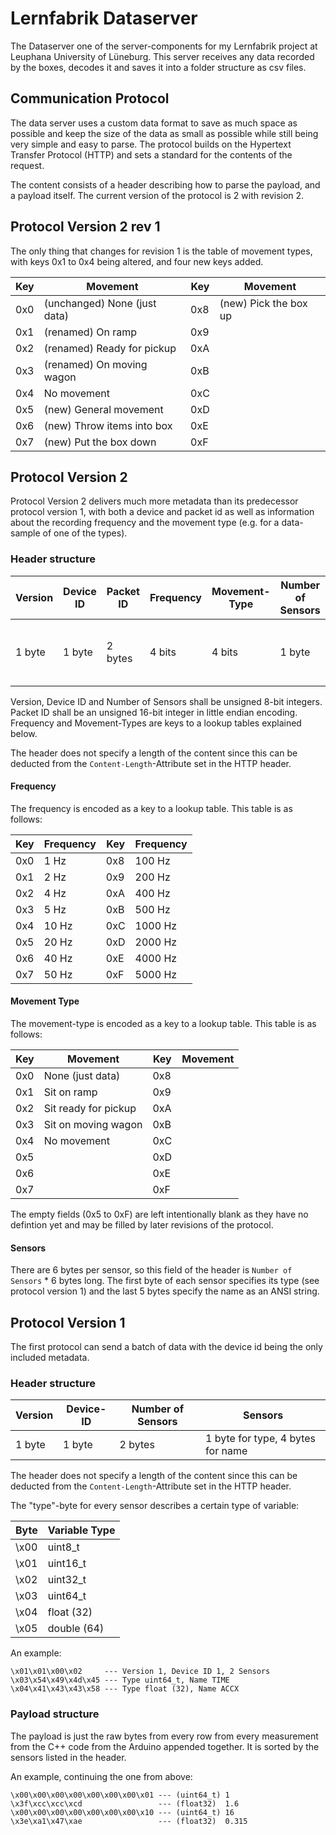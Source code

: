 # Lernfabrik Dataserver
The Dataserver one of the server-components for my Lernfabrik project at Leuphana University of Lüneburg. This server receives any data recorded by the boxes, decodes it and saves it into a folder structure as csv files.


## Communication Protocol
The data server uses a custom data format to save as much space as possible and keep the size of the data as small as possible while still being very simple and easy to parse. The protocol builds on the Hypertext Transfer Protocol (HTTP) and sets a standard for the contents of the request. 

The content consists of a header describing how to parse the payload, and a payload itself. The current version of the protocol is 2 with revision 2.

## Protocol Version 2 rev 1
The only thing that changes for revision 1 is the table of movement types, with keys 0x1 to 0x4 being altered, and four new keys added.

| Key | Movement                     | Key | Movement              |
|-----|------------------------------|-----|-----------------------|
| 0x0 | (unchanged) None (just data) | 0x8 | (new) Pick the box up |
| 0x1 | (renamed) On ramp            | 0x9 |                       |
| 0x2 | (renamed) Ready for pickup   | 0xA |                       |
| 0x3 | (renamed) On moving wagon    | 0xB |                       |
| 0x4 | No movement                  | 0xC |                       |
| 0x5 | (new) General movement       | 0xD |                       |
| 0x6 | (new) Throw items into box   | 0xE |                       |
| 0x7 | (new) Put the box down       | 0xF |                       |


## Protocol Version 2
Protocol Version 2 delivers much more metadata than its predecessor protocol version 1, with both a device and packet id as well as information about the recording frequency and the movement type (e.g. for a data-sample of one of the types).

### Header structure
| Version | Device ID | Packet ID | Frequency | Movement-Type | Number of Sensors | Sensors                           |
|---------|-----------|-----------|-----------|---------------|-------------------|-----------------------------------|
| 1 byte  | 1 byte    | 2 bytes   | 4 bits    | 4 bits        | 1 byte            | 1 byte for type, 5 bytes for name |

Version, Device ID and Number of Sensors shall be unsigned 8-bit integers. Packet ID shall be an unsigned 16-bit integer in little endian encoding. Frequency and Movement-Types are keys to a lookup tables explained below.

The header does not specify a length of the content since this can be deducted from the `Content-Length`-Attribute set in the HTTP header.

#### Frequency
The frequency is encoded as a key to a lookup table. This table is as follows:

| Key | Frequency | Key | Frequency |
|-----|-----------|-----|-----------|
| 0x0 | 1 Hz      | 0x8 | 100 Hz    |
| 0x1 | 2 Hz      | 0x9 | 200 Hz    |
| 0x2 | 4 Hz      | 0xA | 400 Hz    |
| 0x3 | 5 Hz      | 0xB | 500 Hz    |
| 0x4 | 10 Hz     | 0xC | 1000 Hz   |
| 0x5 | 20 Hz     | 0xD | 2000 Hz   |
| 0x6 | 40 Hz     | 0xE | 4000 Hz   |
| 0x7 | 50 Hz     | 0xF | 5000 Hz   |

#### Movement Type
The movement-type is encoded as a key to a lookup table. This table is as follows:

| Key | Movement             | Key | Movement |
|-----|----------------------|-----|----------|
| 0x0 | None (just data)     | 0x8 |          |
| 0x1 | Sit on ramp          | 0x9 |          |
| 0x2 | Sit ready for pickup | 0xA |          |
| 0x3 | Sit on moving wagon  | 0xB |          |
| 0x4 | No movement          | 0xC |          |
| 0x5 |                      | 0xD |          |
| 0x6 |                      | 0xE |          |
| 0x7 |                      | 0xF |          |

The empty fields (0x5 to 0xF) are left intentionally blank as they have no defintion yet and may be filled by later revisions of the protocol.

#### Sensors
There are 6 bytes per sensor, so this field of the header is `Number of Sensors` * 6 bytes long. The first byte of each sensor specifies its type (see protocol version 1) and the last 5 bytes specify the name as an ANSI string.

## Protocol Version 1
The first protocol can send a batch of data with the device id being the only included metadata.

### Header structure

| Version | Device-ID | Number of Sensors | Sensors                           |
|---------|-----------|-------------------|-----------------------------------|
| 1 byte  | 1 byte    | 2 bytes           | 1 byte for type, 4 bytes for name |

The header does not specify a length of the content since this can be deducted from the `Content-Length`-Attribute set in the HTTP header.

The "type"-byte for every sensor describes a certain type of variable:

| Byte | Variable Type |
|------|---------------|
| \x00 | uint8_t       |
| \x01 | uint16_t      |
| \x02 | uint32_t      |
| \x03 | uint64_t      |
| \x04 | float (32)    |
| \x05 | double (64)   |

An example:

    \x01\x01\x00\x02     --- Version 1, Device ID 1, 2 Sensors
    \x03\x54\x49\x4d\x45 --- Type uint64_t, Name TIME
    \x04\x41\x43\x43\x58 --- Type float (32), Name ACCX

### Payload structure

The payload is just the raw bytes from every row from every measurement from the C++ code from the Arduino appended together. It is sorted by the sensors listed in the header.

An example, continuing the one from above:

    \x00\x00\x00\x00\x00\x00\x00\x01 --- (uint64_t) 1
    \x3f\xcc\xcc\xcd                 --- (float32)  1.6
    \x00\x00\x00\x00\x00\x00\x00\x10 --- (uint64_t) 16
    \x3e\xa1\x47\xae                 --- (float32)  0.315
